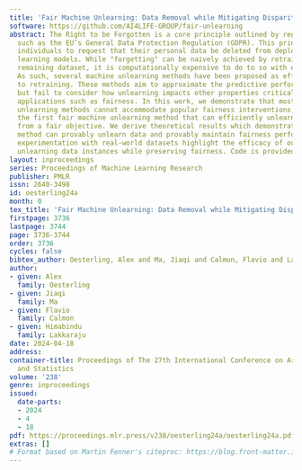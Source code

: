 ```yaml
---
title: 'Fair Machine Unlearning: Data Removal while Mitigating Disparities'
software: https://github.com/AI4LIFE-GROUP/fair-unlearning
abstract: The Right to be Forgotten is a core principle outlined by regulatory frameworks
  such as the EU’s General Data Protection Regulation (GDPR). This principle allows
  individuals to request that their personal data be deleted from deployed machine
  learning models. While "forgetting" can be naively achieved by retraining on the
  remaining dataset, it is computationally expensive to do to so with each new request.
  As such, several machine unlearning methods have been proposed as efficient alternatives
  to retraining. These methods aim to approximate the predictive performance of retraining,
  but fail to consider how unlearning impacts other properties critical to real-world
  applications such as fairness. In this work, we demonstrate that most efficient
  unlearning methods cannot accommodate popular fairness interventions, and we propose
  the first fair machine unlearning method that can efficiently unlearn data instances
  from a fair objective. We derive theoretical results which demonstrate that our
  method can provably unlearn data and provably maintain fairness performance. Extensive
  experimentation with real-world datasets highlight the efficacy of our method at
  unlearning data instances while preserving fairness. Code is provided at https://github.com/AI4LIFE-GROUP/fair-unlearning.
layout: inproceedings
series: Proceedings of Machine Learning Research
publisher: PMLR
issn: 2640-3498
id: oesterling24a
month: 0
tex_title: 'Fair Machine Unlearning: Data Removal while Mitigating Disparities'
firstpage: 3736
lastpage: 3744
page: 3736-3744
order: 3736
cycles: false
bibtex_author: Oesterling, Alex and Ma, Jiaqi and Calmon, Flavio and Lakkaraju, Himabindu
author:
- given: Alex
  family: Oesterling
- given: Jiaqi
  family: Ma
- given: Flavio
  family: Calmon
- given: Himabindu
  family: Lakkaraju
date: 2024-04-18
address:
container-title: Proceedings of The 27th International Conference on Artificial Intelligence
  and Statistics
volume: '238'
genre: inproceedings
issued:
  date-parts:
  - 2024
  - 4
  - 18
pdf: https://proceedings.mlr.press/v238/oesterling24a/oesterling24a.pdf
extras: []
# Format based on Martin Fenner's citeproc: https://blog.front-matter.io/posts/citeproc-yaml-for-bibliographies/
---
```

